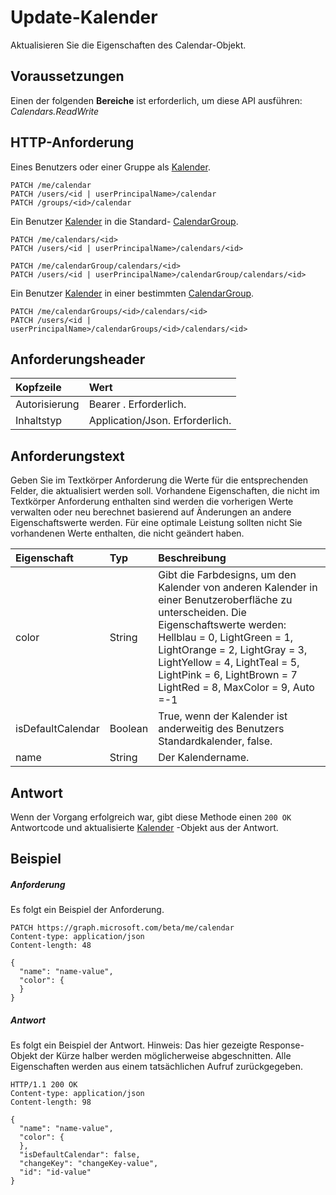 # <a name="update-calendar"></a>Update-Kalender

Aktualisieren Sie die Eigenschaften des Calendar-Objekt.
## <a name="prerequisites"></a>Voraussetzungen
Einen der folgenden **Bereiche** ist erforderlich, um diese API ausführen: *Calendars.ReadWrite*
## <a name="http-request"></a>HTTP-Anforderung
<!-- { "blockType": "ignored" } -->
Eines Benutzers oder einer Gruppe als [Kalender](../resources/calendar.md).
```http
PATCH /me/calendar
PATCH /users/<id | userPrincipalName>/calendar
PATCH /groups/<id>/calendar
```
Ein Benutzer [Kalender](../resources/calendar.md) in die Standard- [CalendarGroup](../resources/calendargroup.md).
```http
PATCH /me/calendars/<id>
PATCH /users/<id | userPrincipalName>/calendars/<id>

PATCH /me/calendarGroup/calendars/<id>
PATCH /users/<id | userPrincipalName>/calendarGroup/calendars/<id>
```
Ein Benutzer [Kalender](../resources/calendar.md) in einer bestimmten [CalendarGroup](../resources/calendargroup.md).
```http
PATCH /me/calendarGroups/<id>/calendars/<id>
PATCH /users/<id | userPrincipalName>/calendarGroups/<id>/calendars/<id>
```
## <a name="request-headers"></a>Anforderungsheader
| Kopfzeile       | Wert |
|:---------------|:--------|
| Autorisierung  | Bearer <token>. Erforderlich.  |
| Inhaltstyp  | Application/Json. Erforderlich.  |

## <a name="request-body"></a>Anforderungstext
Geben Sie im Textkörper Anforderung die Werte für die entsprechenden Felder, die aktualisiert werden soll. Vorhandene Eigenschaften, die nicht im Textkörper Anforderung enthalten sind werden die vorherigen Werte verwalten oder neu berechnet basierend auf Änderungen an andere Eigenschaftswerte werden. Für eine optimale Leistung sollten nicht Sie vorhandenen Werte enthalten, die nicht geändert haben.

| Eigenschaft     | Typ   |Beschreibung|
|:---------------|:--------|:----------|
|color|String|Gibt die Farbdesigns, um den Kalender von anderen Kalender in einer Benutzeroberfläche zu unterscheiden. Die Eigenschaftswerte werden: Hellblau = 0, LightGreen = 1, LightOrange = 2, LightGray = 3, LightYellow = 4, LightTeal = 5, LightPink = 6, LightBrown = 7 LightRed = 8, MaxColor = 9, Auto =-1|
|isDefaultCalendar|Boolean|True, wenn der Kalender ist anderweitig des Benutzers Standardkalender, false.|
|name|String|Der Kalendername.|

## <a name="response"></a>Antwort
Wenn der Vorgang erfolgreich war, gibt diese Methode einen `200 OK` Antwortcode und aktualisierte [Kalender](../resources/calendar.md) -Objekt aus der Antwort.
## <a name="example"></a>Beispiel
##### <a name="request"></a>Anforderung
Es folgt ein Beispiel der Anforderung.
<!-- {
  "blockType": "request",
  "name": "update_calendar"
}-->
```http
PATCH https://graph.microsoft.com/beta/me/calendar
Content-type: application/json
Content-length: 48

{
  "name": "name-value",
  "color": {
  }
}
```
##### <a name="response"></a>Antwort
Es folgt ein Beispiel der Antwort. Hinweis: Das hier gezeigte Response-Objekt der Kürze halber werden möglicherweise abgeschnitten. Alle Eigenschaften werden aus einem tatsächlichen Aufruf zurückgegeben.
<!-- {
  "blockType": "response",
  "truncated": true,
  "@odata.type": "microsoft.graph.calendar"
} -->
```http
HTTP/1.1 200 OK
Content-type: application/json
Content-length: 98

{
  "name": "name-value",
  "color": {
  },
  "isDefaultCalendar": false,
  "changeKey": "changeKey-value",
  "id": "id-value"
}
```

<!-- uuid: 8fcb5dbc-d5aa-4681-8e31-b001d5168d79
2015-10-25 14:57:30 UTC -->
<!-- {
  "type": "#page.annotation",
  "description": "Update calendar",
  "keywords": "",
  "section": "documentation",
  "tocPath": ""
}-->
